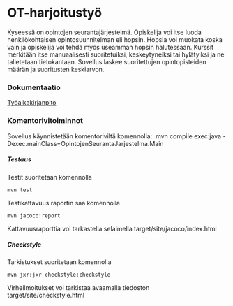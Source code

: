 # OT-harjoitustyö

Kyseessä on opintojen seurantajärjestelmä.
Opiskelija voi itse luoda henkilökohtaisen opintosuunnitelman eli hopsin. 
Hopsia voi muokata koska vain ja opiskelija voi tehdä myös useamman hopsin halutessaan.
Kurssit merkitään itse manuaalisesti suoritetuiksi, keskeytyneiksi tai hylätyiksi ja ne talletetaan tietokantaan. 
Sovellus laskee suoritettujen opintopisteiden määrän ja suoritusten keskiarvon.

### Dokumentaatio

[Työaikakirjanpito](https://github.com/Vekkumasa/OhjelmistoTekniikka/blob/master/dokumentointi/kirjanpito.md)

### Komentorivitoiminnot

Sovellus käynnistetään komentoriviltä komennolla:. mvn compile exec:java -Dexec.mainClass=OpintojenSeurantaJarjestelma.Main

##### Testaus

Testit suoritetaan komennolla
 
`mvn test`

Testikattavuus raportin saa komennolla

`mvn jacoco:report`

Kattavuusraporttia voi tarkastella selaimella target/site/jacoco/index.html

##### Checkstyle

Tarkistukset suoritetaan komennolla

`mvn jxr:jxr checkstyle:checkstyle`

Virheilmoitukset voi tarkistaa avaamalla tiedoston target/site/checkstyle.html
